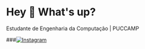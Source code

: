 # Hey 👋 What's up?
Estudante de Engenharia da Computação | PUCCAMP

###[![Instagram](https://simpleicons.org/icons/instagram.svg)](https://www.instagram.com/bernardo_xtzz)

